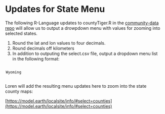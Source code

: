 # Updates for State Menu

The following R-Language updates to countyTiger.R in the [community-data repo](https://github.com/modelearth/community-data/tree/master/us) will allow us to output a drowpdown menu with values for zooming into selected states.  

1. Round the lat and lon values to four decimals.  
2. Round decimals off kilometers  
3. In addition to outputing the select.csv file, output a dropdown menu list in the following format:  

<code>
<option value="WY" stateid="56" lat="42.9897" lon="-107.5444" km="251459">Wyoming</option>  
</code>

Loren will add the resulting menu updates here to zoom into the state county maps:  

[https://model.earth/localsite/info/#select=counties](https://model.earth/localsite/info/#select=counties)


